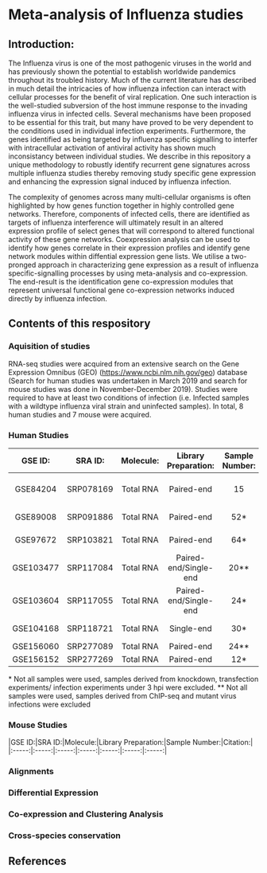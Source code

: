 # Meta-analysis of Influenza studies

## Introduction:
The Influenza virus is one of the most pathogenic viruses in the world and has previously shown the potential to establish worldwide pandemics throughout its troubled history. Much of the current literature has described in much detail the intricacies of how influenza infection can interact with cellular processes for the benefit of viral replication. One such interaction is the well-studied subversion of the host immune response to the invading influenza virus in infected cells. Several mechanisms have been proposed to be essential for this trait, but many have proved to be very dependent to the conditions used in individual infection experiments. Furthermore, the genes identified as being targeted by influenza specific signalling to interfer with intracellular activation of antiviral activity has shown much inconsistancy between individual studies. We describe in this repository a unique methodology to robustly identify recurrent gene signatures across multiple influenza studies thereby removing study specific gene expression and enhancing the expression signal induced by influenza infection. 

The complexity of genomes across many multi-cellular organisms is often highlighted by how genes function together in highly controlled gene networks. Therefore, components of infected cells, there are identified as targets of influenza interference will ultimately result in an altered expression profile of select genes that will correspond to altered functional activity of these gene networks. Coexpression analysis can be used to identify how genes correlate in their expression profiles and identify gene network modules within diffential expression gene lists. We utilise a two-pronged approach in characterizing gene expression as a result of influenza specific-signalling processes by using meta-analysis and co-expression. The end-result is the identification gene co-expression modules that represent universal functional gene co-expression networks induced directly by influenza infection.

## Contents of this respository

### Aquisition of studies

RNA-seq studies were acquired from an extensive search on the Gene Expression Omnibus (GEO) (https://www.ncbi.nlm.nih.gov/geo) database (Search for human studies was undertaken in March 2019 and search for mouse studies was done in November-December 2019). Studies were required to have at least two conditions of infection (i.e. Infected samples with a wildtype influenza viral strain and uninfected samples). In total, 8 human studies and 7 mouse were acquired. 

### Human Studies

|GSE ID:|SRA ID:|Molecule:|Library Preparation:|Sample Number:|Citation:|
|:-----:|:-----:|:-----:|:-----:|:-----:|:-----:|
|GSE84204|SRP078169|Total RNA|Paired-end|15|Alculumbre et al., 2018|
|GSE89008|SRP091886|Total RNA|Paired-end|52*|Heinz et al., 2018|
|GSE97672|SRP103821|Total RNA|Paired-end|64*|Heinz et al., 2018|
|GSE103477|SRP117084|Total RNA|Paired-end/Single-end|20**|Heinz et al., 2018|
|GSE103604|SRP117055|Total RNA|Paired-end/Single-end|24*|Zhao et al., 2018|
|GSE104168|SRP118721|Total RNA|Single-end|30*|Forst et al., 2017|
|GSE156060|SRP277089|Total RNA|Paired-end|24**|This study|
|GSE156152|SRP277269|Total RNA|Paired-end|12*|This study|

\* Not all samples were used, samples derived from knockdown, transfection experiments/ infection experiments under 3 hpi were excluded.
** Not all samples were used, samples derived from ChIP-seq and mutant virus infections were excluded

### Mouse Studies

|GSE ID:|SRA ID:|Molecule:|Library Preparation:|Sample Number:|Citation:|
|:-----:|:-----:|:-----:|:-----:|:-----:|:-----:|:-----:|


### Alignments

### Differential Expression

### Co-expression and Clustering Analysis

### Cross-species conservation

###

## References

